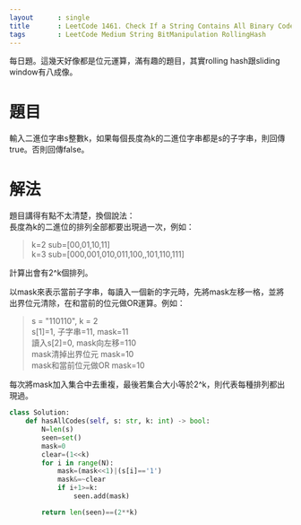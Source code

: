 ```yaml
--- 
layout      : single
title       : LeetCode 1461. Check If a String Contains All Binary Codes of Size K
tags        : LeetCode Medium String BitManipulation RollingHash
---
```

每日題。這幾天好像都是位元運算，滿有趣的題目，其實rolling hash跟sliding window有八成像。

# 題目
輸入二進位字串s整數k，如果每個長度為k的二進位字串都是s的子字串，則回傳true。否則回傳false。

# 解法
題目講得有點不太清楚，換個說法：  
長度為k的二進位的排列全部都要出現過一次，例如：  
> k=2 sub=[00,01,10,11]  
> k=3 sub=[000,001,010,011,100,,101,110,111]  

計算出會有2^k個排列。  

以mask來表示當前子字串，每讀入一個新的字元時，先將mask左移一格，並將出界位元清除，在和當前的位元做OR運算。例如：  
> s = "110110", k = 2  
> s[1]=1, 子字串=11,  mask=11  
> 讀入s[2]=0, mask向左移=110  
> mask清掉出界位元 mask=10  
> mask和當前位元做OR mask=10  

每次將mask加入集合中去重複，最後若集合大小等於2^k，則代表每種排列都出現過。

```python
class Solution:
    def hasAllCodes(self, s: str, k: int) -> bool:
        N=len(s)
        seen=set()
        mask=0
        clear=(1<<k)
        for i in range(N):
            mask=(mask<<1)|(s[i]=='1')
            mask&=~clear
            if i+1>=k:
                seen.add(mask)

        return len(seen)==(2**k)
```
